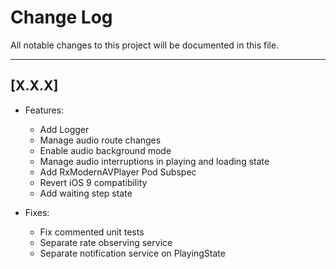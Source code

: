 # Change Log
All notable changes to this project will be documented in this file.

---
## [X.X.X]
* Features:
	* Add Logger
	* Manage audio route changes
	* Enable audio background mode
	* Manage audio interruptions in playing and loading state
	* Add RxModernAVPlayer Pod Subspec
	* Revert iOS 9 compatibility
	* Add waiting step state

* Fixes:
	* Fix commented unit tests
	* Separate rate observing service
	* Separate notification service on PlayingState

